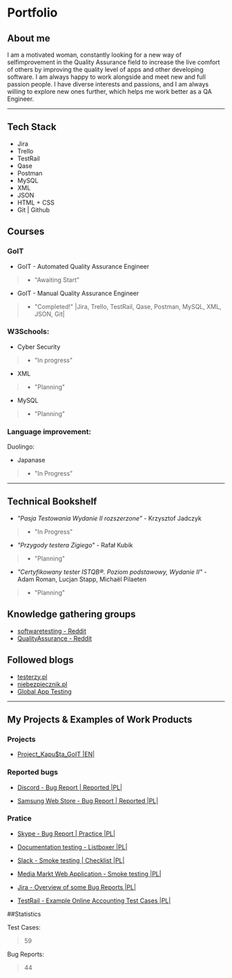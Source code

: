 # Portfolio

## About me

I am a motivated woman, constantly looking for a new way of selfimprovement in the Quality Assurance field to increase the live
comfort of others by improving the quality level of apps and other developing software. I am always happy to work alongside and meet new and full passion people.
I have diverse interests and passions, and I am always willing to explore new ones further,
which helps me work better as a QA Engineer.

---

## Tech Stack

- Jira
- Trello
- TestRail
- Qase
- Postman
- MySQL
- XML
- JSON
- HTML + CSS
- Git | Github 

## Courses

### GoIT

- GoIT - Automated Quality Assurance Engineer 
> - "Awaiting Start"

- GoIT - Manual Quality Assurance Engineer
> - "Completed!"
> |Jira, Trello, TestRail, Qase, Postman, MySQL, XML, JSON, Git|

### W3Schools:

- Cyber Security 
> - "In progress"

- XML 
> - "Planning"

- MySQL 
> - "Planning"

### Language improvement:

Duolingo:
- Japanase 
> - "In Progress"

---

## Technical Bookshelf

- _"Pasja Testowania Wydanie II rozszerzone"_ - Krzysztof Jadczyk 
> - "In Progress"

- _"Przygody testera Zigiego"_ - Rafał Kubik
> - "Planning"

- _"Certyfikowany tester ISTQB®. Poziom podstawowy, Wydanie II"_ - Adam Roman, Lucjan Stapp, Michaël Pilaeten 
> - "Planning"

## Knowledge gathering groups

- [softwaretesting - Reddit](https://www.reddit.com/r/softwaretesting/)
- [QualityAssurance - Reddit](https://www.reddit.com/r/QualityAssurance/)

## Followed blogs

- [testerzy.pl](https://testerzy.pl/)
- [niebezpiecznik.pl](https://niebezpiecznik.pl/category/all/)
- [Global App Testing](https://www.globalapptesting.com/blog)

---

## My Projects & Examples of Work Products

### Projects

- [Project_Kapu$ta_GoIT |EN|](https://github.com/MioLuczak/Project_Kapusta)

### Reported bugs

- [Discord - Bug Report | Reported |PL|](https://drive.google.com/file/d/1XvZAP7MohiaUTo_Bg_8UtlzFPbtCZQTo/view?usp=sharing)

- [Samsung Web Store - Bug Report | Reported |PL|]()

### Pratice

- [Skype - Bug Report | Practice |PL|](https://drive.google.com/file/d/1cTX439NJNxUpervl1Vsk_jZ2U-i8tBB-/view?usp=sharing)

- [Documentation testing - Listboxer |PL|](https://drive.google.com/file/d/1PprvSo00JEdhbnH-JI3lmyBRr5kXg8Cm/view?usp=sharing)

- [Slack - Smoke testing | Checklist |PL|](https://drive.google.com/file/d/17KsqaMVbRkSUB3Ycgcq5mSEek28pV4J5/view?usp=sharing) 

- [Media Markt Web Application - Smoke testing |PL|](https://drive.google.com/file/d/1UHNS3ZyM4gA_RXm4md-C9ZzCCvCe9aBZ/view?usp=sharing)

- [Jira - Overview of some Bug Reports |PL|](https://drive.google.com/file/d/18Xb20MpS3FSver5dtjE-_Jt_xVKxic-r/view?usp=sharing)

- [TestRail - Example Online Accounting Test Cases |PL|](https://drive.google.com/file/d/1JClCLc58rECJ4_FXpU4vp083N-MOQrjR/view?usp=sharing)

##Statistics

Test Cases: 
> 59

Bug Reports: 
> 44
